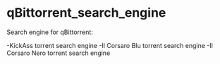 # qBittorrent_search_engine
Search engine for qBittorrent:

-KickAss torrent search engine
-Il Corsaro Blu torrent search engine
-Il Corsaro Nero torrent search engine
